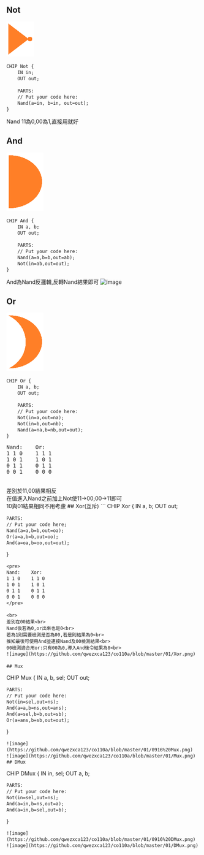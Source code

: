 ## Not
![image](https://github.com/qwezxca123/co110a/blob/master/01/Not.png)
```
CHIP Not {
    IN in;
    OUT out;

    PARTS:
    // Put your code here:
    Nand(a=in, b=in, out=out);
}
```
Nand 11為0,00為1,直接用就好
## And
![image](https://github.com/qwezxca123/co110a/blob/master/01/And.png)
```
CHIP And {
    IN a, b;
    OUT out;

    PARTS:
    // Put your code here:
    Nand(a=a,b=b,out=ab);
    Not(in=ab,out=out);
}
```
And為Nand反邏輯,反轉Nand結果即可
![image](https://github.com/qwezxca123/co110a/blob/master/01/0916%20And.png)
## Or
![image](https://github.com/qwezxca123/co110a/blob/master/01/Or.png)
```
CHIP Or {
    IN a, b;
    OUT out;

    PARTS:
    // Put your code here:
    Not(in=a,out=na);
    Not(in=b,out=nb);
    Nand(a=na,b=nb,out=out);
}
```
<pre>
Nand:    Or:
1 1 0    1 1 1
1 0 1    1 0 1
0 1 1    0 1 1
0 0 1    0 0 0
</pre>
<br>
差別於11,00結果相反<br>
在值進入Nand之前加上Not使11->00;00->11即可<br>
10與01結果相同不用考慮
## Xor(互斥)
```
CHIP Xor {
    IN a, b;
    OUT out;

    PARTS:
    // Put your code here;
    Nand(a=a,b=b,out=oa);
    Or(a=a,b=b,out=oo);
    And(a=oa,b=oo,out=out);
}
```
<pre>
Nand:    Xor:
1 1 0    1 1 0
1 0 1    1 0 1
0 1 1    0 1 1
0 0 1    0 0 0
</pre>

<br>
差別在00結果<br>
Nand後若為0,or出來也是0<br>
若為1則需要檢測是否為00,若是則結果為0<br>
推知最後可使用And並連接Nand及00檢測結果<br>
00檢測適合用or:只有00為0,導入And後令結果為0<br>
![image](https://github.com/qwezxca123/co110a/blob/master/01/Xor.png)

## Mux
```
CHIP Mux {
    IN a, b, sel;
    OUT out;

    PARTS:
    // Put your code here:
    Not(in=sel,out=ns);
    And(a=a,b=ns,out=ans);
    And(a=sel,b=b,out=sb);
    Or(a=ans,b=sb,out=out);
}
```
![image](https://github.com/qwezxca123/co110a/blob/master/01/0916%20Mux.png)
![image](https://github.com/qwezxca123/co110a/blob/master/01/Mux.png)
## DMux
```
CHIP DMux {
    IN in, sel;
    OUT a, b;

    PARTS:
    // Put your code here:
    Not(in=sel,out=ns);
    And(a=in,b=ns,out=a);
    And(a=in,b=sel,out=b);
}
```
![image](https://github.com/qwezxca123/co110a/blob/master/01/0916%20DMux.png)
![image](https://github.com/qwezxca123/co110a/blob/master/01/DMux.png)
